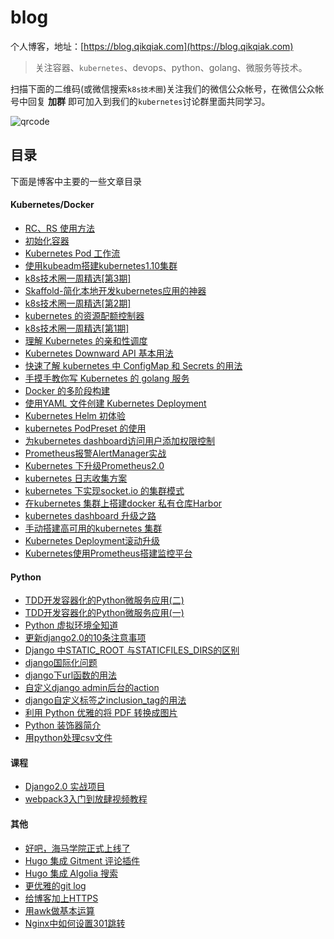 # blog
个人博客，地址：[https://blog.qikqiak.com](https://blog.qikqiak.com)

> 关注容器、`kubernetes`、devops、python、golang、微服务等技术。

扫描下面的二维码(或微信搜索`k8s技术圈`)关注我们的微信公众帐号，在微信公众帐号中回复 **加群** 即可加入到我们的`kubernetes`讨论群里面共同学习。

![qrcode](https://blog.qikqiak.com/img/posts/qrcode_for_gh_d6dd87b6ceb4_430.jpg)


## 目录
下面是博客中主要的一些文章目录

#### Kubernetes/Docker
 * [RC、RS 使用方法](https://blog.qikqiak.com/post/use-rc-rs-manage-pod)
 * [初始化容器](https://blog.qikqiak.com/post/pod-init-container/)
 * [Kubernetes Pod 工作流](https://blog.qikqiak.com/post/pod-workflow)
 * [使用kubeadm搭建kubernetes1.10集群](https://blog.qikqiak.com/post/use-kubeadm-install-kubernetes-1.10)
 * [k8s技术圈一周精选[第3期]](https://blog.qikqiak.com/post/k8s-tech-weekly-collection-phase3/)
 * [Skaffold-简化本地开发kubernetes应用的神器](https://blog.qikqiak.com/post/skaffold-simple-local-develop-k8s-app-tools/)
 * [k8s技术圈一周精选[第2期]](https://blog.qikqiak.com/post/k8s-tech-weekly-collection-phase2/)
 * [kubernetes 的资源配额控制器](https://blog.qikqiak.com/post/kubernetes-resource-quota-usage/)
 * [k8s技术圈一周精选[第1期]](https://blog.qikqiak.com/post/k8s-tech-weekly-collection-phase1/)
 * [理解 Kubernetes 的亲和性调度](https://blog.qikqiak.com/post/understand-kubernetes-affinity)
 * [Kubernetes Downward API 基本用法](https://blog.qikqiak.com/post/use-downward-api-get-pod-info/)
 * [快速了解 kubernetes 中 ConfigMap 和 Secrets 的用法](https://blog.qikqiak.com/post/understand-kubernetes-configmap-and-secrets/)
 * [手摸手教你写 Kubernetes 的 golang 服务](https://blog.qikqiak.com/post/write-kubernets-golang-service-step-by-step/)
 * [Docker 的多阶段构建](https://blog.qikqiak.com/post/multi-stage-build-for-docker/)
 * [使用YAML 文件创建 Kubernetes Deployment](https://blog.qikqiak.com/post/use-yaml-create-kubernetes-deployment/)
 * [Kubernetes Helm 初体验](https://blog.qikqiak.com/post/first-use-helm-on-kubernetes/)
 * [kubernetes PodPreset 的使用](https://blog.qikqiak.com/post/how-to-use-podpreset-in-kubernetes/)
 * [为kubernetes dashboard访问用户添加权限控制](https://blog.qikqiak.com/post/add-authorization-for-kubernetes-dashboard/)
 * [Prometheus报警AlertManager实战](https://blog.qikqiak.com/post/alertmanager-of-prometheus-in-practice/)
 * [Kubernetes 下升级Prometheus2.0](https://blog.qikqiak.com/post/update-prometheus-2-in-kubernetes)
 * [kubernetes 日志收集方案](https://blog.qikqiak.com/post/kubernetes-logs-collect/)
 * [kubernetes 下实现socket.io 的集群模式](https://blog.qikqiak.com/post/socketio-multiple-nodes-in-kubernetes/)
 * [在kubernetes 集群上搭建docker 私有仓库Harbor](https://blog.qikqiak.com/post/install-docker-registry-harbor-in-kubernetes/)
 * [kubernetes dashboard 升级之路](https://blog.qikqiak.com/post/update-kubernetes-dashboard-more-secure/)
 * [手动搭建高可用的kubernetes 集群](https://blog.qikqiak.com/post/manual-install-high-available-kubernetes-cluster/)
 * [Kubernetes Deployment滚动升级](https://blog.qikqiak.com/post/kubernetes-rollout-update/)
 * [Kubernetes使用Prometheus搭建监控平台](https://blog.qikqiak.com/post/kubernetes-monitor-prometheus-grafana/)

#### Python
 * [TDD开发容器化的Python微服务应用(二)](https://blog.qikqiak.com/post/tdd-develop-python-microservice-app-part2/)
 * [TDD开发容器化的Python微服务应用(一)](https://blog.qikqiak.com/post/tdd-develop-python-microservice-app/)
 * [Python 虚拟环境全知道](https://blog.qikqiak.com/post/python-virtualenv-all-know/)
 * [更新django2.0的10条注意事项](https://blog.qikqiak.com/post/upgrading-django-20-10-tips/)
 * [Django 中STATIC_ROOT 与STATICFILES_DIRS的区别](https://blog.qikqiak.com/post/django-staticroot-staticfilesdirs-function/)
 * [django国际化问题](https://blog.qikqiak.com/post/django-i18n/)
 * [django下url函数的用法](https://blog.qikqiak.com/post/django-url-function-usage/)
 * [自定义django admin后台的action](https://blog.qikqiak.com/post/custom-django-admin-actions/)
 * [django自定义标签之inclusion_tag的用法](https://blog.qikqiak.com/post/django-custom-tag-inclusion_tag/)
 * [利用 Python 优雅的将 PDF 转换成图片](https://blog.qikqiak.com/post/python-convert-pdf-images/)
 * [Python 装饰器简介](https://blog.qikqiak.com/post/django-decorator-usage/)
 * [用python处理csv文件](https://blog.qikqiak.com/post/python-process-csv-file/)

#### 课程
 * [Django2.0 实战项目](https://blog.qikqiak.com/post/django20-practice-project-course/)
 * [webpack3入门到放肆视频教程](https://blog.qikqiak.com/post/webpack3-get-started/)

#### 其他
 * [好吧，海马学院正式上线了](https://blog.qikqiak.com/post/haimaxy-online/)
 * [Hugo 集成 Gitment 评论插件](https://blog.qikqiak.com/post/hugo-integrated-gitment-plugin/)
 * [Hugo 集成 Algolia 搜索](https://blog.qikqiak.com/post/hugo-integrated-algolia-search/)
 * [更优雅的git log](https://blog.qikqiak.com/post/a-better-git-log/)
 * [给博客加上HTTPS](https://blog.qikqiak.com/post/make-https-blog/)
 * [用awk做基本运算](https://blog.qikqiak.com/post/awk-base-compute/)
 * [Nginx中如何设置301跳转](https://blog.qikqiak.com/post/nginx-301-redirect/)
